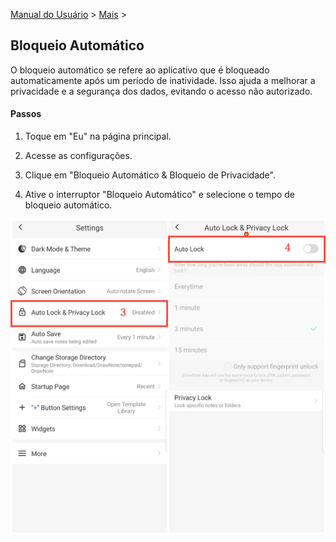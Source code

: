 [Manual do Usuário](/dragonnest/drawnote/manual/pt) > [Mais](/dragonnest/drawnote/manual/pt/more) >

Bloqueio Automático
---
O bloqueio automático se refere ao aplicativo que é bloqueado automaticamente após um período de inatividade. Isso ajuda a melhorar a privacidade e a segurança dos dados, evitando o acesso não autorizado.

#### Passos

1. Toque em "Eu" na página principal.

2. Acesse as configurações.

3. Clique em "Bloqueio Automático & Bloqueio de Privacidade".

4. Ative o interruptor "Bloqueio Automático" e selecione o tempo de bloqueio automático.

![Bloqueio Automático](imgs/automatic_locking2.png)